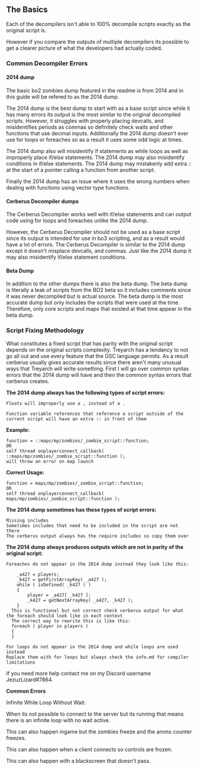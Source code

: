 ## The Basics

Each of the decompilers isn't able to 100% decompile scripts exactly as the original script is.

However if you compare the outputs of multiple decompilers its possible to get a clearer picture of what the developers had actually coded.

### Common Decompiler Errors

#### 2014 dump

The basic bo2 zombies dump featured in the readme is from 2014 and in this guide will be refered to as the 2014 dump.

The 2014 dump is the best dump to start with as a base script since while it has many errors its output is the most similar to the original decompiled scripts.
However, it struggles with properly placing devcalls, and misidentifies periods as commas so definitely check waits and other functions that use decimal inputs.
Additionally the 2014 dump doesn't ever use for loops or foreaches so as a result it uses some odd logic at times.

The 2014 dump also will misidentify if statements as while loops as well as improperly place if/else statements.
The 2014 dump may also misidentify conditions in if/else statements.
The 2014 dump may mistakenly add extra :: at the start of a pointer calling a function from another script.

Finally the 2014 dump has an issue where it uses the wrong numbers when dealing with functions using vector type functions.

#### Cerberus Decompiler dumps

The Cerberus Decompiler works well with if/else statements and can output code using for loops and foreaches unlike the 2014 dump.

However, the Cerberus Decompiler should not be used as a base script since its output is intended for use in bo3 scripting, and as a result would have a lot of errors.
The Cerberus Decompiler is similar to the 2014 dump except it doesn't misplace devcalls, and commas.
Just like the 2014 dump it may also misidentify if/else statement conditions.

#### Beta Dump

In addition to the other dumps there is also the beta dump. The beta dump is literally a leak of scripts from the BO2 beta so it includes comments since it was never decompiled but is actual source. The beta dump is the most accurate dump but only includes the scripts that were used at the time. Therefore, only core scripts and maps that existed at that time appear in the beta dump.

### Script Fixing Methodology 

What constitutes a fixed script that has parity with the original script depends on the original scripts complexity. 
Treyarch has a tendancy to not go all out and use every feature that the GSC language permits. As a result cerberus usually gives accurate results since there aren't many unusual ways that Treyarch will write something. First I will go over common syntax errors that the 2014 dump will have and then the common syntax errors that cerberus creates.

**The 2014 dump always has the following types of script errors:**
```
Floats will improperly use a , instead of a .
```
```
Function variable references that reference a script outside of the current script will have an extra :: in front of them
```
**Example:**
```
function = ::maps/mp/zombies/_zombie_script::function;
OR
self thread onplayerconnect_callback( ::maps/mp/zombies/_zombie_script::function ); 
will throw an error on map launch
```
**Correct Usage:**
```
function = maps/mp/zombies/_zombie_script::function;
OR
self thread onplayerconnect_callback( maps/mp/zombies/_zombie_script::function ); 
```
**The 2014 dump sometimes has these types of script errors:**
```
Missing includes
Sometimes includes that need to be included in the script are not there
The cerberus output always has the require includes so copy them over
```

**The 2014 dump always produces outputs which are not in parity of the original script:**
```
Foreaches do not appear in the 2014 dump instead they look like this:

	_a427 = players;
	_k427 = getFirstArrayKey( _a427 );
	while ( isDefined( _k427 ) )
	{
		player = _a427[ _k427 ];
		_k427 = getNextArrayKey( _a427, _k427 );
	}
  This is functional but not correct check cerberus output for what the foreach should look like in each context
  The correct way to rewrite this is like this:
  foreach ( player in players )
  {
  }
```
```
For loops do not appear in the 2014 dump and while loops are used instead
Replace them with for loops but always check the info.md for compiler limitations
```

If you need more help contact me on my Discord username JezuzLizard#7864.

**Common Errors**

Infinite While Loop Without Wait:

When its not possible to connect to the server but its running that means there is an infinite loop with no wait active.

This can also happen ingame but the zombies freeze and the ammo counter freezes.

This can also happen when a client connects so controls are frozen.

This can also happen with a blackscreen that doesn't pass.


